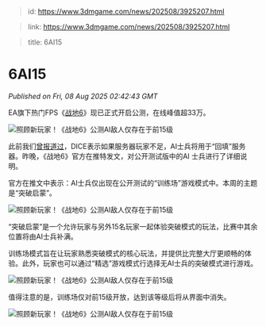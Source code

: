 > id: https://www.3dmgame.com/news/202508/3925207.html

> link: https://www.3dmgame.com/news/202508/3925207.html

> title: 6AI15

# 6AI15
_Published on Fri, 08 Aug 2025 02:42:43 GMT_

EA旗下热门FPS《[战地6](https://www.3dmgame.com/games/battlefield6/)》现已正式开启公测，在线峰值超33万。

![照顾新玩家！《战地6》公测AI敌人仅存在于前15级](https://img.3dmgame.com/uploads/images/news/20250808/1754620994_860360.jpeg)

此前我们[曾报道过](https://www.3dmgame.com/news/202508/3925002.html)，DICE表示如果服务器玩家不足，AI士兵将用于“回填”服务器。昨晚，《战地6》官方在推特发文，对公开测试版中的AI 士兵进行了详细说明。

官方在推文中表示：AI士兵仅出现在公开测试的“训练场”游戏模式中。本周的主题是“突破启蒙”。

![照顾新玩家！《战地6》公测AI敌人仅存在于前15级](https://img.3dmgame.com/uploads/images/news/20250808/1754621014_809788.jpg)

“突破启蒙”是一个允许玩家与另外15名玩家一起体验突破模式的玩法，比赛中其余位置将由AI士兵补满。

训练场模式旨在让玩家熟悉突破模式的核心玩法，并提供比完整大厅更顺畅的体验。此外，玩家也可以通过“精选”游戏模式行选择无AI士兵的突破模式进行游戏。

![照顾新玩家！《战地6》公测AI敌人仅存在于前15级](https://img.3dmgame.com/uploads/images/news/20250808/1754621027_470891.jpeg)

值得注意的是，训练场仅对前15级开放，达到该等级后将从界面中消失。

![照顾新玩家！《战地6》公测AI敌人仅存在于前15级](https://img.3dmgame.com/uploads/images/news/20250808/1754621087_749576.png)
